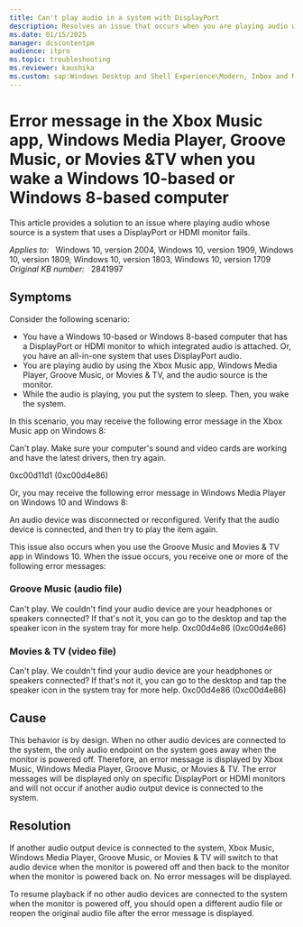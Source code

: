 ```yaml
---
title: Can't play audio in a system with DisplayPort
description: Resolves an issue that occurs when you are playing audio whose source is a system that uses a DisplayPort or HDMI monitor.
ms.date: 01/15/2025
manager: dcscontentpm
audience: itpro
ms.topic: troubleshooting
ms.reviewer: kaushika
ms.custom: sap:Windows Desktop and Shell Experience\Modern, Inbox and Microsoft Store Apps, csstroubleshoot
---
```

# Error message in the Xbox Music app, Windows Media Player, Groove Music, or Movies &TV when you wake a Windows 10-based or Windows 8-based computer

This article provides a solution to an issue where playing audio whose source is a system that uses a DisplayPort or HDMI monitor fails.

_Applies to:_ &nbsp; Windows 10, version 2004, Windows 10, version 1909, Windows 10, version 1809, Windows 10, version 1803, Windows 10, version 1709  
_Original KB number:_ &nbsp; 2841997

## Symptoms

Consider the following scenario:

- You have a Windows 10-based or Windows 8-based computer that has a DisplayPort or HDMI monitor to which integrated audio is attached. Or, you have an all-in-one system that uses DisplayPort audio. 
- You are playing audio by using the Xbox Music app, Windows Media Player, Groove Music, or Movies & TV, and the audio source is the monitor. 
- While the audio is playing, you put the system to sleep. Then, you wake the system.

In this scenario, you may receive the following error message in the Xbox Music app on Windows 8:

Can't play. Make sure your computer's sound and video cards are working and have the latest drivers, then try again.

0xc00d11d1 (0xc00d4e86)

Or, you may receive the following error message in Windows Media Player on Windows 10 and Windows 8:

An audio device was disconnected or reconfigured. Verify that the audio device is connected, and then try to play the item again.

This issue also occurs when you use the Groove Music and Movies & TV app in Windows 10. When the issue occurs, you receive one or more of the following error messages:

### Groove Music (audio file)

Can't play. We couldn't find your audio device are your headphones or speakers connected? If that's not it, you can go to the desktop and tap the speaker icon in the system tray for more help. 0xc00d4e86 (0xc00d4e86)

### Movies & TV (video file)

Can't play. We couldn't find your audio device are your headphones or speakers connected? If that's not it, you can go to the desktop and tap the speaker icon in the system tray for more help. 0xc00d4e86 (0xc00d4e86)

## Cause

This behavior is by design. When no other audio devices are connected to the system, the only audio endpoint on the system goes away when the monitor is powered off. Therefore, an error message is displayed by Xbox Music, Windows Media Player, Groove Music, or Movies & TV. The error messages will be displayed only on specific DisplayPort or HDMI monitors and will not occur if another audio output device is connected to the system.

## Resolution

If another audio output device is connected to the system, Xbox Music, Windows Media Player, Groove Music, or Movies & TV will switch to that audio device when the monitor is powered off and then back to the monitor when the monitor is powered back on. No error messages will be displayed.

To resume playback if no other audio devices are connected to the system when the monitor is powered off, you should open a different audio file or reopen the original audio file after the error message is displayed.
